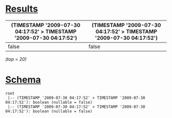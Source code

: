 # [Results](#tab/results)

|(TIMESTAMP '2009-07-30 04:17:52' > TIMESTAMP '2009-07-30 04:17:52')|(TIMESTAMP '2009-07-30 04:17:52' > TIMESTAMP '2009-07-30 04:17:52')|
|-------------------------------------------------------------------|-------------------------------------------------------------------|
|false                                                              |false                                                              |

_(top = 20)_

# [Schema](#tab/schema)

```shell
root
 |-- (TIMESTAMP '2009-07-30 04:17:52' > TIMESTAMP '2009-07-30 04:17:52'): boolean (nullable = false)
 |-- (TIMESTAMP '2009-07-30 04:17:52' > TIMESTAMP '2009-07-30 04:17:52'): boolean (nullable = false)

```
